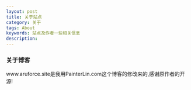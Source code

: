```yaml
---
layout: post
title: 关于站点
category: 关于
tags: About
keywords: 站点及作者一些相关信息
description: 
---
```

<h3>关于博客</h3>
www.aruforce.site是我用PainterLin.com这个博客的修改来的,感谢原作者的开源!